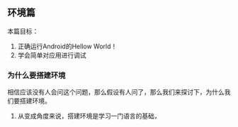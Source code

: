 ## 环境篇

本篇目标：
1. 正确运行Android的Hellow World！
2. 学会简单对应用进行调试

### 为什么要搭建环境
相信应该没有人会问这个问题，那么假设有人问了，那么我们来探讨下，为什么我们要搭建环境。

1. 从变成角度来说，搭建环境是学习一门语言的基础，
